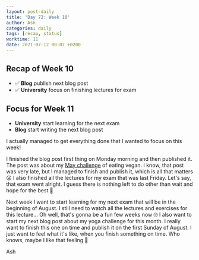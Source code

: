 ```yaml
---
layout: post-daily
title: 'Day 72: Week 10'
author: Ash
categories: daily
tags: [recap, status]
worktime: 11
date: 2021-07-12 00:07 +0200
---
```

## Recap of Week 10

- ✅ **Blog** publish next blog post
- ✅ **University** focus on finishing lectures for exam

## Focus for Week 11

- **University** start learning for the next exam
- **Blog** start writing the next blog post

I actually managed to get everything done that I wanted to focus on this week!

I finished the blog post first thing on Monday morning and then published it. The post was about my [May challenge](https://thelifeofash.com/quitting-cold-turkey/) of eating vegan. I know, that post was very late, but I managed to finish and publish it, which is all that matters 😜 I also finished all the lectures for my exam that was last Friday. Let's say, that exam went alright. I guess there is nothing left to do other than wait and hope for the best 🥴

Next week I want to start learning for my next exam that will be in the beginning of August. I still need to watch all the lectures and exercises for this lecture... Oh well, that's gonna be a fun few weeks now 🙄 I also want to start my next blog post about my yoga challenge for this month. I really want to finish this one on time and publish it on the first Sunday of August. I just want to feel what it's like, when you finish something on time. Who knows, maybe I like that feeling 🤔

Ash
